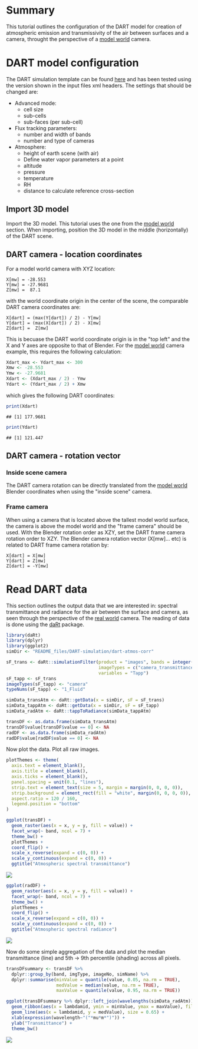 # Summary 

This tutorial outlines the configuration of the DART model for creation of atmospheric emission and transmissivity of the air between surfaces and a camera, throught the perspective of a [model world](../Model-world) camera.

# DART model configuration

The DART simulation template can be found [here](README_files/DART-simulation) and has been tested using the version shown in the input files xml headers. The settings that should be changed are:

- Advanced mode:
    - cell size 
    - sub-cells
    - sub-faces (per sub-cell)
- Flux tracking parameters:
    - number and width of bands
    - number and type of cameras
- Atmosphere:
    - height of earth scene (with air)
    - Define water vapor parameters at a point 
    - altitude
    - pressure
    - temperature
    - RH
    - distance to calculate reference cross-section

## Import 3D model

Import the 3D model. This tutorial uses the one from the [model world](../Model-world) section. When importing, position the 3D model in the middle (horizontally) of the DART scene.

## DART camera - location coordinates

For a model world camera with XYZ location:

```
X[mw] = -28.553
Y[mw] = -27.9681
Z[mw] =  87.1
```

with the world coordinate origin in the center of the scene, the comparable DART camera coordinates are:

```
X[dart] = (max(Y[dart]) / 2) - Y[mw]
Y[dart] = (max(X[dart]) / 2) - X[mw]
Z[dart] =  Z[mw]
```
This is becuase the DART world coordinate origin is in the "top left" and the X and Y axes are opposite to that of Blender. For the [model world](../Model-world) camera example, this requires the following calculation:


```r
Xdart_max <- Ydart_max <- 300
Xmw <- -28.553
Ymw <- -27.9681
Xdart <- (Xdart_max / 2) - Ymw
Ydart <- (Ydart_max / 2) + Xmw
```
which gives the following DART coordinates:


```r
print(Xdart)
```

```
## [1] 177.9681
```

```r
print(Ydart)
```

```
## [1] 121.447
```

## DART camera - rotation vector

### Inside scene camera

The DART camera rotation can be directly translated from the [model world](../Model-world) Blender coordinates when using the "inside scene" camera. 

### Frame camera

When using a camera that is located above the tallest model world surface, the camera is above the model world and the "frame camera" should be used. With the Blender rotation order as XZY, set the DART frame camera rotation order to XZY. The Blender camera rotation vector (X[mw]... etc) is related to DART frame camera rotation by: 

```
X[dart] = X[mw]
Y[dart] = Z[mw]
Z[dart] = -Y[mw]
```

# Read DART data

This section outlines the output data that we are interested in: spectral transmittance and radiance for the air between the surface and camera, as seen through the perspective of the [real world](../Real-world-images) camera. The reading of data is done using the [daRt](https://github.com/willmorrison1/daRt) package.


```r
library(daRt)
library(dplyr)
library(ggplot2)
simDir <- "README_files/DART-simulation/dart-atmos-corr"

sF_trans <- daRt::simulationFilter(product = "images", bands = integer(), iters = "ITERX", 
                                   imageTypes = c("camera_transmittance"), typeNums = "",
                                   variables = "Tapp")
sF_tapp <- sF_trans
imageTypes(sF_tapp) <- "camera"
typeNums(sF_tapp) <- "1_Fluid"

simData_transAtm <- daRt::getData(x = simDir, sF = sF_trans)
simData_tappAtm <- daRt::getData(x = simDir, sF = sF_tapp)
simData_radAtm <- daRt::tappToRadiance(simData_tappAtm)

transDF <- as.data.frame(simData_transAtm)
transDF$value[transDF$value == 0] <- NA
radDF <- as.data.frame(simData_radAtm)
radDF$value[radDF$value == 0] <- NA
```

Now plot the data. Plot all raw images.

```r
plotThemes <- theme(
  axis.text = element_blank(),
  axis.title = element_blank(),
  axis.ticks = element_blank(), 
  panel.spacing = unit(0.1, "lines"),
  strip.text = element_text(size = 5, margin = margin(0, 0, 0, 0)),
  strip.background = element_rect(fill = "white", margin(0, 0, 0, 0)),
  aspect.ratio = 120 / 160,
  legend.position = "bottom"
)

ggplot(transDF) +
  geom_raster(aes(x = x, y = y, fill = value)) +
  facet_wrap(~ band, ncol = 7) +
  theme_bw() +
  plotThemes +
  coord_flip() +
  scale_x_reverse(expand = c(0, 0)) +
  scale_y_continuous(expand = c(0, 0)) +
  ggtitle("Atmospheric spectral transmittance")
```

![](README_files/figure-gfm/unnamed-chunk-5-1.png)<!-- -->

```r
ggplot(radDF) +
  geom_raster(aes(x = x, y = y, fill = value)) +
  facet_wrap(~ band, ncol = 7) +
  theme_bw() +
  plotThemes +
  coord_flip() +
  scale_x_reverse(expand = c(0, 0)) +
  scale_y_continuous(expand = c(0, 0)) +
  ggtitle("Atmospheric spectral radiance")
```

![](README_files/figure-gfm/unnamed-chunk-5-2.png)<!-- -->

Now do some simple aggregation of the data and plot the median transmittance (line) and 5th -> 9th percentile (shading) across all pixels.

```r
transDFsummary <- transDF %>%
  dplyr::group_by(band, imgType, imageNo, simName) %>%
  dplyr::summarise(minValue = quantile(value, 0.05, na.rm = TRUE),
                   medValue = median(value, na.rm = TRUE),
                   maxValue = quantile(value, 0.95, na.rm = TRUE))

ggplot(transDFsummary %>% dplyr::left_join(wavelengths(simData_radAtm))) +
  geom_ribbon(aes(x = lambdamid, ymin = minValue, ymax = maxValue), fill = "grey") +
  geom_line(aes(x = lambdamid, y = medValue), size = 0.65) +
  xlab(expression(wavelength~"("*mu*m*")")) +
  ylab("Transmittance") + 
  theme_bw()
```

![](README_files/figure-gfm/unnamed-chunk-6-1.png)<!-- -->

